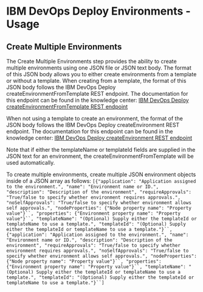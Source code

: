 
# IBM DevOps Deploy Environments - Usage

## Create Multiple Environments

The Create Multiple Environments step provides the ability to create multiple environments using one JSON file or JSON text body. The format of this JSON body allows you to either create environments from a template or without a template. When creating from a template, the format of this JSON body follows the IBM DevOps Deploy createEnvironmentFromTemplate REST endpoint. The documentation for this endpoint can be found in the knowledge center: [IBM DevOps Deploy createEnvironmentFromTemplate REST endpoint](https://www.ibm.com/support/knowledgecenter/SS4GSP_6.2.7/com.ibm.udeploy.api.doc/topics/rest_cli_environment_createenvironmentfromtemplate_put.html)

When not using a template to create an environment, the format of the JSON body follows the IBM DevOps Deploy createEnvironment REST endpoint. The documentation for this endpoint can be found in the knowledge center: [IBM DevOps Deploy createEnvironment REST endpoint](https://www.ibm.com/support/knowledgecenter/SS4GSP_6.2.7/com.ibm.udeploy.api.doc/topics/rest_cli_environment_createenvironment_put.html)

Note that if either the templateName or templateId fields are supplied in the JSON text for an environment, the createEnvironmentFromTemplate will be used automatically.

To create multiple environments, create multiple JSON environment objects inside of a JSON array as follows:  `[{"application": "Application assigned to the environment.", "name": "Environment name or ID.", "description": "Description of the environment", "requireApprovals": "True/false to specify whether environment requires approvals.", "noSelfApprovals": "True/false to specify whether environment allows self approvals.", "nodeProperties": {"Node property name": "Property value"}``, "properties": {"Environment property name": "Property value"}``, "templateName": "(Optional) Supply either the templateId or templateName to use a template.", "templateId": "(Optional) Supply either the templateId or templateName to use a template."}``, {"application": "Application assigned to the environment.", "name": "Environment name or ID.", "description": "Description of the environment", "requireApprovals": "True/false to specify whether environment requires approvals.", "noSelfApprovals": "True/false to specify whether environment allows self approvals.", "nodeProperties": {"Node property name": "Property value"}``, "properties": {"Environment property name": "Property value"}``, "templateName": "(Optional) Supply either the templateId or templateName to use a template.", "templateId": "(Optional) Supply either the templateId or templateName to use a template."}``]`

